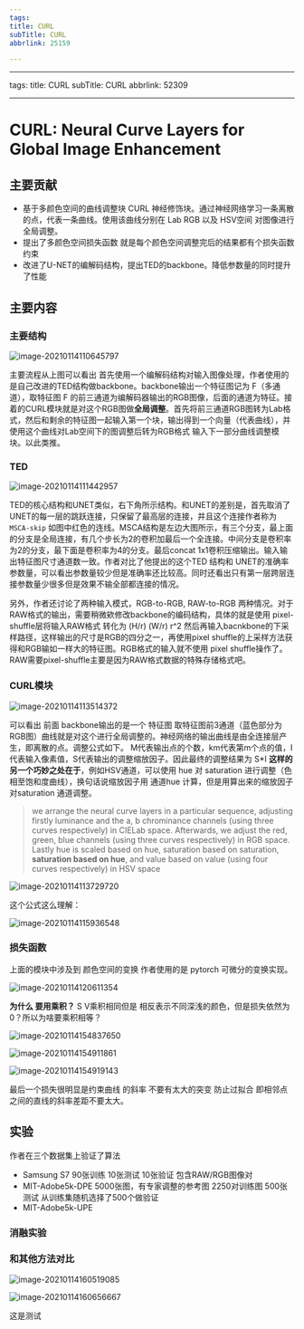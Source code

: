 ```yaml
---
tags:
title: CURL
subTitle: CURL
abbrlink: 25159

---
```

---
tags:
title: CURL
subTitle: CURL
abbrlink: 52309

---
<!--more-->

# CURL: Neural Curve Layers for Global Image Enhancement

## 主要贡献

* 基于多颜色空间的曲线调整块 CURL   神经修饰块。通过神经网络学习一条离散的点，代表一条曲线。使用该曲线分别在  Lab  RGB 以及 HSV空间 对图像进行全局调整。
* 提出了多颜色空间损失函数  就是每个颜色空间调整完后的结果都有个损失函数约束
* 改进了U-NET的编解码结构，提出TED的backbone。降低参数量的同时提升了性能



## 主要内容

### 主要结构

![image-20210114110645797](https://cdn.jsdelivr.net/gh/changruowang/cloudimg/img/20210424120017.png)

主要流程从上图可以看出  首先使用一个编解码结构对输入图像处理，作者使用的是自己改进的TED结构做backbone。backbone输出一个特征图记为 F（多通道），取特征图 F 的前三通道为编解码器输出的RGB图像，后面的通道为特征。接着的CURL模块就是对这个RGB图做**全局调整**。首先将前三通道RGB图转为Lab格式，然后和剩余的特征图一起输入第一个块，输出得到一个向量（代表曲线），并使用这个曲线对Lab空间下的图调整后转为RGB格式 输入下一部分曲线调整模块。以此类推。

### TED

![image-20210114111442957](https://cdn.jsdelivr.net/gh/changruowang/cloudimg/img/20210424120021.png)

TED的核心结构和UNET类似，右下角所示结构。和UNET的差别是，首先取消了UNET的每一层的跳跃连接，只保留了最高层的连接，并且这个连接作者称为 `MSCA-skip` 如图中红色的连线。MSCA结构是左边大图所示，有三个分支，最上面的分支是全局连接，有几个步长为2的卷积加最后一个全连接。中间分支是卷积率为2的分支，最下面是卷积率为4的分支。最后concat 1x1卷积压缩输出。输入输出特征图尺寸通道数一致。作者对比了他提出的这个TED 结构和 UNET的准确率参数量，可以看出参数量较少但是准确率还比较高。同时还看出只有第一层跨层连接参数量少很多但是效果不输全部都连接的情况。

另外，作者还讨论了两种输入模式，RGB-to-RGB, RAW-to-RGB 两种情况。对于RAW格式的输出，需要稍微欸修改backbone的编码结构，具体的就是使用 pixel-shuffle层将输入RAW格式 转化为  (H/r) (W/r) r^2 然后再输入bacnkbone的下采样路径，这样输出的尺寸是RGB的四分之一，再使用pixel shuffle的上采样方法获得和RGB输如一样大的特征图。RGB格式的输入就不使用 pixel shuffle操作了。RAW需要pixel-shuffle主要是因为RAW格式数据的特殊存储格式吧。

### CURL模块

![image-20210114113514372](https://cdn.jsdelivr.net/gh/changruowang/cloudimg/img/20210424120025.png)

 可以看出 前面 backbone输出的是一个 特征图 取特征图前3通道（蓝色部分为RGB图）曲线就是对这个进行全局调整的。神经网络的输出曲线是由全连接层产生，即离散的点。调整公式如下。 M代表输出点的个数，km代表第m个点的值，I 代表输入像素值，S代表输出的调整缩放因子。因此最终的调整结果为  S*I  **这样的另一个巧妙之处在于**，例如HSV通道，可以使用 hue 对  saturation 进行调整（色相至饱和度曲线），换句话说缩放因子用 通道hue 计算，但是用算出来的缩放因子对saturation 通道调整。

> we arrange the neural curve layers in a particular sequence, adjusting firstly luminance and the a, b chrominance channels (using three curves respectively) in CIELab space. Afterwards, we adjust the red, green, blue channels (using three curves respectively) in RGB space. Lastly hue is scaled based on hue, saturation based on saturation, **saturation based on hue**, and value based on value (using four curves respectively) in HSV space



![image-20210114113729720](https://cdn.jsdelivr.net/gh/changruowang/cloudimg/img/20210424120028.png)

这个公式这么理解：

![image-20210114115936548](https://cdn.jsdelivr.net/gh/changruowang/cloudimg/img/20210424120032.png)



### 损失函数

上面的模块中涉及到 颜色空间的变换 作者使用的是 pytorch 可微分的变换实现。

![image-20210114120611354](https://cdn.jsdelivr.net/gh/changruowang/cloudimg/img/20210424120040.png)

**为什么 要用乘积？** S V乘积相同但是 相反表示不同深浅的颜色，但是损失依然为0？所以为啥要乘积相等？

![image-20210114154837650](https://cdn.jsdelivr.net/gh/changruowang/cloudimg/img/20210424120042.png)

![image-20210114154911861](https://cdn.jsdelivr.net/gh/changruowang/cloudimg/img/20210424120043.png)

![image-20210114154919143](https://cdn.jsdelivr.net/gh/changruowang/cloudimg/img/20210424120046.png)

最后一个损失很明显是约束曲线 的斜率 不要有太大的突变 防止过拟合  即相邻点之间的直线的斜率差距不要太大。

## 实验

作者在三个数据集上验证了算法  

* Samsung S7    90张训练 10张测试 10张验证  包含RAW/RGB图像对
* MIT-Adobe5k-DPE   5000张图，有专家调整的参考图   2250对训练图   500张测试  从训练集随机选择了500个做验证
* MIT-Adobe5k-UPE

### 消融实验

### 和其他方法对比

![image-20210114160519085](https://cdn.jsdelivr.net/gh/changruowang/cloudimg/img/20210424120100.png)

![image-20210114160656667](https://cdn.jsdelivr.net/gh/changruowang/cloudimg/img/20210424120104.png)

这是测试
